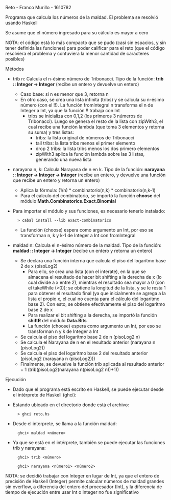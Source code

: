 Reto - Franco Murillo - 1610782

Programa que calcula los números de la maldad. El problema se resolvió usando Haskell

Se asume que el número ingresado para su cálculo es mayor a cero

NOTA: el código está lo más compacto que se pudo (casi sin espacios, y sin tener definida las funciones) para poder calificar para el reto (que el código resolviera el problema y contuviera la menor cantidad de caracteres posibles)

Métodos 
- trib n: Calcula el n-ésimo número de Tribonacci. Tipo de la función: __trib :: Integer -> Integer__ (recibe un entero y devuelve un entero)
    - Caso base: si n es menor que 3, retorna n
    - En otro caso, se crea una lista infinita (tribs) y se calcula su n-ésimo número (con el !!). La función fromIntegral n transforma el n de Integer a Int, ya que la función !! trabaja con Int
        - tribs se inicializa con 0,1,2 (los primeros 3 números de Tribonacci). Luego se genera el resto de la lista con zipWith3, el cual recibe una función lambda (que toma 3 elementos y retorna su suma) y tres listas:
            - tribs: la lista original de números de Tribonacci 
            - tail tribs: la lista tribs menos el primer elemento
            - drop 2 tribs: la lista tribs menos los dos primero elementos
            - zipWith3 aplica la función lambda sobre las 3 listas, generando una nueva lista

- narayana n, k: Calcula Narayana de n en k. Tipo de la función: __narayana :: Integer -> Integer -> Integer__ (recibe un entero, y devuelve una función que recibe un entero y retorna un entero)
    - Aplica la fórmula: (1/n) * combinatorio(n,k) * combinatorio(n,k-1)
    - Para el calculo del combinatorio, se importó la función __choose__ del módulo __Math.Combinatorics.Exact.Binomial__
- Para importar el módulo y sus funciones, es necesario tenerlo instalado:

        > cabal install --lib exact-combinatorics

    - La función (choose) espera como argumento un Int, por eso se transforman n, k y k-1 de Integer a Int con fromIntegral

- maldad n: Calcula el n-ésimo número de la maldad. Tipo de la función: __maldad :: Integer -> Integer__ (recibe un entero y retorna un entero)
    - Se declara una función interna que calcula el piso del logaritmo base 2 de x (pisoLog2)
        - Para ello, se crea una lista (con el interate), en la que se almacena el resultado de hacer bit shifting a la derecha de x (lo cual divide a x entre 2), mientras el resultado sea mayor a 0 (con el takeWhile (>0)); se obtiene la longitud de la lista, y se le resta 1 para obtener el resultado final (ya que inicialmente se agrega a la lista el propio x, el cual no cuenta para el cálculo del logaritmo base 2). Con esto, se obtiene efectivamente el piso del logaritmo base 2 de x
        - Para realizar el bit shifting a la derecha, se importó la función __shiftR__ del módulo __Data.Bits__
        - La función (choose) espera como argumento un Int, por eso se transforman n y k de Integer a Int 
    - Se calcula el piso del logaritmo base 2 de n (pisoLog2 n)
    - Se calcula el Narayana de n en el resultado anterior (narayana n (pisoLog2))
    - Se calcula el piso del logaritmo base 2 del resultado anterior (pisoLog2 (narayana n (pisoLog2))) 
    - Finalmente, se devuelve la función trib aplicada al resultado anterior + 1 (trib(pisoLog2(narayana n(pisoLog2 n))+1))

Ejecución

- Dado que el programa está escrito en Haskell, se puede ejecutar desde el intérprete de Haskell (ghci):

- Estando ubicado en el directorio donde está el archivo: 
        
        > ghci reto.hs

- Desde el interprete, se llama a la función maldad:

        ghci> maldad <número>

- Ya que se está en el intérprete, también se puede ejecutar las funciones trib y narayana:

        ghci> trib <número>

        ghci> narayana <número1> <número2>

NOTA: se decidió trabajar con Integer en lugar de Int, ya que el entero de precisión de Haskell (Integer) permite calcular números de maldad grandes sin overflow, a diferencia del entero del procesador (Int), y la diferencia de tiempo de ejecución entre usar Int o Integer no fue significativo
